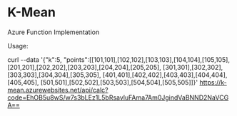 K-Mean
=========
 
Azure Function Implementation

Usage:



curl --data '{"k":5,
            "points":[[101,101],[102,102],[103,103],[104,104],[105,105],
                      [201,201],[202,202],[203,203],[204,204],[205,205],
                      [301,301],[302,302],[303,303],[304,304],[305,305],
                      [401,401],[402,402],[403,403],[404,404],[405,405],
                      [501,501],[502,502],[503,503],[504,504],[505,505]]}' https://k-mean.azurewebsites.net/api/calc?code=EhOB5u8wS/w7s3bLEz1L5bRsavluFAma7Am0JgindVaBNND2NaVCGA==




